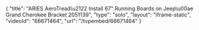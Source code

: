 {
    "title": "ARIES AeroTread\u2122 Install 67\" Running Boards on Jeep\u00ae Grand Cherokee Bracket 2051139",
    "type": "solo",
    "layout": "iframe-static",
    "videoId": "66671464",
    "url": "\/tvpembed\/66671464"
}